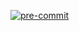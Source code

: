 [![pre-commit](https://img.shields.io/badge/pre--commit-enabled-brightgreen?logo=pre-commit&logoColor=white)](https://pre-commit.com/)
